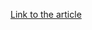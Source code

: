 [Link to the article](https://docs.microsoft.com/en-us/previous-versions/windows/it-pro/windows-server-2012-R2-and-2012/jj852185(v=ws.11)?redirectedfrom=MSDN)
